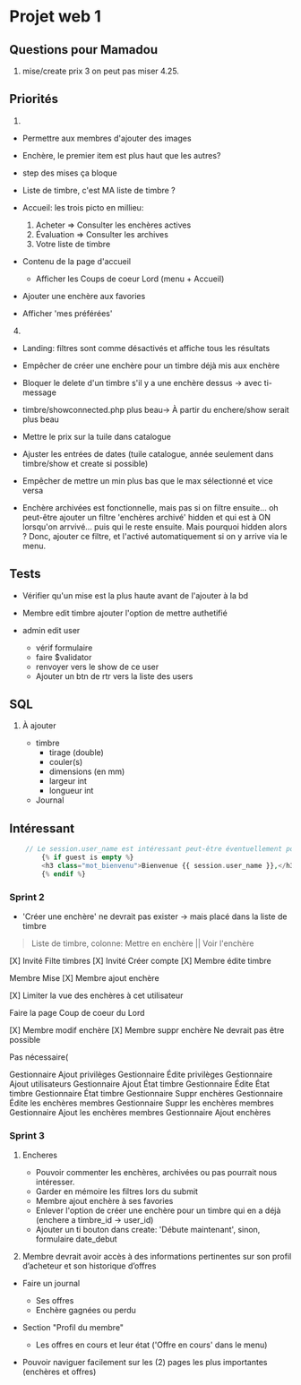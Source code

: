 # Projet web 1

## Questions pour Mamadou

1. mise/create prix 3 on peut pas miser 4.25.


## Priorités

1. 
- Permettre aux membres d'ajouter des images
- Enchère, le premier item est plus haut que les autres?
- step des mises ça bloque
- Liste de timbre, c'est MA liste de timbre ?
- Accueil: les trois picto en millieu:
    1. Acheter => Consulter les enchères actives
    2. Évaluation => Consulter les archives
    3. Votre liste de timbre

- Contenu de la page d'accueil
    - Afficher les Coups de coeur Lord (menu + Accueil)
- Ajouter une enchère aux favories
- Afficher 'mes préférées'

4. 
- Landing: filtres sont comme désactivés et affiche tous les résultats
- Empêcher de créer une enchère pour un timbre déjà mis aux enchère
- Bloquer le delete d'un timbre s'il y a une enchère dessus -> avec ti-message
- timbre/showconnected.php plus beau-> À partir du enchere/show serait plus beau

- Mettre le prix sur la tuile dans catalogue
- Ajuster les entrées de dates (tuile catalogue, année seulement dans timbre/show et create si possible)

- Empêcher de mettre un min plus bas que le max sélectionné et vice versa

* Enchère archivées est fonctionnelle, mais pas si on filtre ensuite... oh peut-être ajouter un filtre 'enchères archivé' hidden et qui est à ON lorsqu'on arrvivé... puis qui le reste ensuite. Mais pourquoi hidden alors ?
Donc, ajouter ce filtre, et l'activé automatiquement si on y arrive via le menu.
    



## Tests

- Vérifier qu'un mise est la plus haute avant de l'ajouter à la bd
- Membre edit timbre ajouter l'option de mettre authetifié

- admin edit user
    - vérif formulaire
    - faire $validator
    - renvoyer vers le show de ce user
    - Ajouter un btn de rtr vers la liste des users

## SQL

1. À ajouter

    - timbre
        - tirage (double)
        - couler(s)
        - dimensions (en mm) 
        - largeur int
        - longueur int
    - Journal


## Intéressant


```php 
    // Le session.user_name est intéressant peut-être éventuellement pour l'espace membre en haut à droite
        {% if guest is empty %}
        <h3 class="mot_bienvenu">Bienvenue {{ session.user_name }},</h3>
        {% endif %}
```

### Sprint 2

- 'Créer une enchère' ne devrait pas exister -> mais placé dans la liste de timbre

> Liste de timbre, colonne: Mettre en enchère || Voir l'enchère

[X] Invité Filte timbres
[X] Invité Créer compte
[X] Membre édite timbre

Membre Mise
[X] Membre ajout enchère


[X] Limiter la vue des enchères à cet utilisateur

Faire la page Coup de coeur du Lord


[X] Membre modif enchère
[X] Membre suppr enchère Ne devrait pas être possible

Pas nécessaire(

Gestionnaire Ajout privilèges
Gestionnaire Édite privilèges
Gestionnaire Ajout utilisateurs
Gestionnaire Ajout État timbre
Gestionnaire Édite État timbre
Gestionnaire État timbre
Gestionnaire Suppr enchères
Gestionnaire Édite les enchères membres
Gestionnaire Suppr les enchères membres
Gestionnaire Ajout les enchères membres
Gestionnaire Ajout enchères

### Sprint 3

1. Encheres
    - Pouvoir commenter les enchères, archivées ou pas pourrait nous intéresser.
    - Garder en mémoire les filtres lors du submit
    - Membre ajout enchère à ses favories
    - Enlever l'option de créer une enchère pour un timbre qui en a déjà (enchere a timbre_id -> user_id)
    - Ajouter un ti bouton dans create: 'Débute maintenant', sinon, formulaire date_debut



2.  Membre devrait avoir accès à des informations pertinentes sur son profil d’acheteur et
son historique d’offres
- Faire un journal
    - Ses offres
    - Enchère gagnées ou perdu


- Section "Profil du membre"
    - Les offres en cours et leur état ('Offre en cours' dans le menu)

- Pouvoir naviguer facilement sur les (2) pages les plus importantes (enchères et offres)








